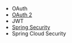 


* OAuth
* [OAuth 2](https://github.com/stevenli91748/JAVA-Architecture/tree/master/JAVA%20Framework/Spring%20Cloud/%E5%BE%AE%E6%9C%8D%E5%8A%A1%E4%B9%8B%E9%97%B4%E8%B0%83%E7%94%A8%E7%9A%84%E5%AE%89%E5%85%A8%E8%AE%A4%E8%AF%81/Spring%20Security%20OAuth2)
* JWT
* [Spring Security](https://github.com/stevenli91748/JAVA-Architecture/blob/master/JAVA%20Framework/Spring%20Security/README.md)
* Spring Cloud Security

